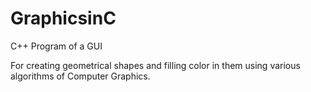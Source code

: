 # GraphicsinC

C++ Program of a GUI 

For creating geometrical shapes and filling color in them using various algorithms of Computer Graphics.
